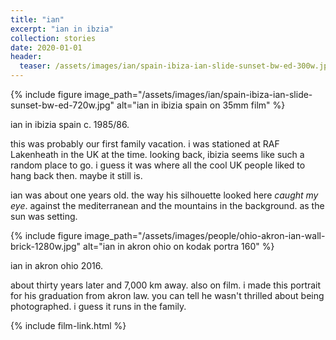 ```yaml
---
title: "ian"
excerpt: "ian in ibzia"
collection: stories
date: 2020-01-01
header:
  teaser: /assets/images/ian/spain-ibiza-ian-slide-sunset-bw-ed-300w.jpg
---
```


{% include figure image_path="/assets/images/ian/spain-ibiza-ian-slide-sunset-bw-ed-720w.jpg" alt="ian in ibizia spain on 35mm film" %}

ian in ibizia spain c. 1985/86. 

this was probably our first family vacation. i was stationed at RAF Lakenheath in the UK at the time. looking back, ibizia seems like such a random place to go. i guess it was where all the cool UK people liked to hang back then. maybe it still is.

ian was about one years old. the way his silhouette looked here _caught my eye_. against the mediterranean and the mountains in the background. as the sun was setting.

{% include figure image_path="/assets/images/people/ohio-akron-ian-wall-brick-1280w.jpg" alt="ian in akron ohio on kodak portra 160" %}

ian in akron ohio 2016. 

about thirty years later and 7,000 km away. also on film. i made this portrait for his graduation from akron law. you can tell he wasn't thrilled about being photographed. i guess it runs in the family.

{% include film-link.html %}